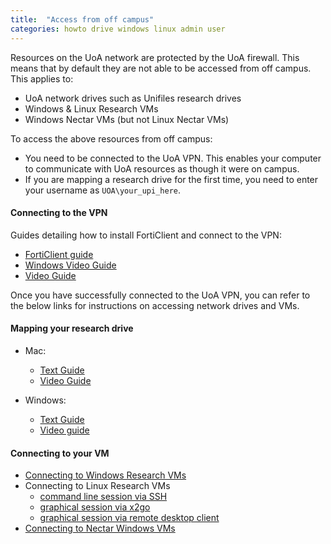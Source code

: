 ```yaml
---
title:  "Access from off campus"
categories: howto drive windows linux admin user
---
```

 
Resources on the UoA network are protected by the UoA firewall. This means that by default they are not able to be accessed from off campus. This applies to:
- UoA network drives such as Unifiles research drives
- Windows & Linux Research VMs
- Windows Nectar VMs (but not Linux Nectar VMs)  

To access the above resources from off campus:

- You need to be connected to the UoA VPN. This enables your computer to communicate with UoA resources as though it were on campus.
- If you are mapping a research drive for the first time, you need to enter your username as `UOA\your_upi_here`.

#### Connecting to the VPN
Guides detailing how to install FortiClient and connect to the VPN:

* [FortiClient guide](../assets/doc/drive-off-campus/how-to-guide-for-forticlient-vpn.pdf)
* [Windows Video Guide ]( https://youtu.be/xRTBHlLycm4)
* [Video Guide ]( https://youtu.be/tYSyPi9hM5Y)
  
Once you have successfully connected to the UoA VPN, you can refer to the below links for instructions on accessing network drives and VMs.

#### Mapping your research drive

* Mac:
    - [Text Guide](./map-drive-mac.md)
    - [Video Guide]( https://youtu.be/1TF_5Ejpmv4)

* Windows:
    - [Text Guide](/.map-drive-windows.md)
    - [Video guide]( https://youtu.be/HNlL4UCZcIs)

#### Connecting to your VM

* [Connecting to Windows Research VMs](./remote-desktop.md)
* Connecting to Linux Research VMs
    - [command line session via SSH](./ssh-client.md)
    - [graphical session via x2go](./x2go-client.md)
    - [graphical session via remote desktop client](./linux-rdp-client.md)
* [Connecting to Nectar Windows VMs](./ntr-windows.md)